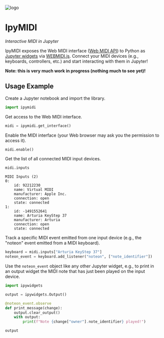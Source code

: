 ![logo](https://user-images.githubusercontent.com/4160723/290532327-283f5234-2f8c-4b4e-9e59-79b9551f11d0.svg)

# IpyMIDI

_Interactive MIDI in Jupyter_

IpyMIDI exposes the Web MIDI interface ([Web MIDI
API](https://developer.mozilla.org/en-US/docs/Web/API/Web_MIDI_API)) to Python
as [Jupyter widgets](https://ipywidgets.readthedocs.io) via
[WEBMIDI.js](https://webmidijs.org/). Connect your MIDI devices (e.g., keyboards,
controllers, etc.) and start interacting with them in Jupyter!

**Note: this is very much work in progress (nothing much to see yet)!**

## Usage Example

Create a Jupyter notebook and import the library.

```python
import ipymidi
```

Get access to the Web MIDI interface.

```python
midi = ipymidi.get_interface()
```

Enable the MIDI interface (your Web browser may ask you the permission to access it).

```python
midi.enable()
```

Get the list of all connected MIDI input devices.

```python
midi.inputs
```

```
MIDI Inputs (2)
0:
    id: 92212230
    name: Virtual MIDI
    manufacturer: Apple Inc.
    connection: open
    state: connected
1:
    id: -1491552641
    name: Arturia KeyStep 37
    manufacturer: Arturia
    connection: open
    state: connected
```

Track a specific MIDI event emitted from one input device (e.g., the "noteon"
event emitted from a MIDI keyboard).

```python
keyboard = midi.inputs["Arturia KeyStep 37"]
noteon_event = keyboard.add_listener("noteon", ["note_identifier"])
```

Use the `noteon_event` object like any other Jupyter widget, e.g., to print in
an output widget the MIDI note that has just been played on the input device.

```python
import ipywidgets

output = ipywidgets.Output()

@noteon_event.observe
def print_message(change):
    output.clear_output()
    with output:
        print(f"Note {change["owner"].note_identifier} played!")

output
```
